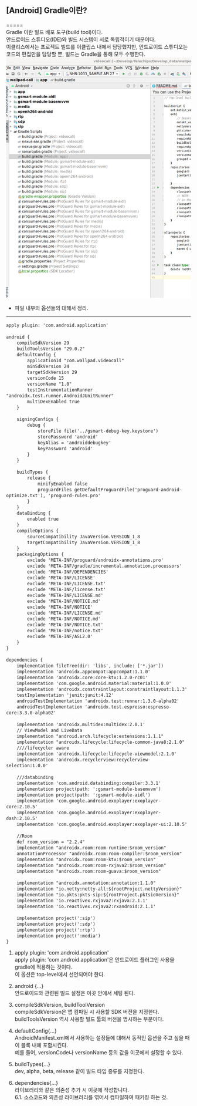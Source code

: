 ## [Android] Gradle이란?   
=====  
 Gradle 이란 빌드 배포 도구(build tool)이다.  
 안드로이드 스튜디오(IDE)와 빌드 시스템이 서로 독립적이기 때문이다.  
 이클리스에서는 프로젝트 빌드를 이클립스 내에서 담당했지만, 안드로이드 스튜디오는 코드의 편집만을 담당할 뿐, 빌드는 Gradle을 통해 모두 수행한다. 
 ![GRADLE](image/GRADLE-1.png)
  
* 파일 내부의 옵션들의 대해서 정리.   
-----  
```
apply plugin: 'com.android.application'

android {
    compileSdkVersion 29
    buildToolsVersion "29.0.2"
    defaultConfig {
        applicationId "com.wallpad.videocall"
        minSdkVersion 24
        targetSdkVersion 29
        versionCode 15
        versionName "1.0"
        testInstrumentationRunner "androidx.test.runner.AndroidJUnitRunner"
        multiDexEnabled true
    }

    signingConfigs {
        debug {
            storeFile file('../gsmart-debug-key.keystore')
            storePassword 'android'
            keyAlias = 'androiddebugkey'
            keyPassword 'android'
        }
    }

    buildTypes {
        release {
            minifyEnabled false
            proguardFiles getDefaultProguardFile('proguard-android-optimize.txt'), 'proguard-rules.pro'
        }
    }
    dataBinding {
        enabled true
    }
    compileOptions {
        sourceCompatibility JavaVersion.VERSION_1_8
        targetCompatibility JavaVersion.VERSION_1_8
    }
    packagingOptions {
        exclude 'META-INF/proguard/androidx-annotations.pro'
        exclude 'META-INF/gradle/incremental.annotation.processors'
        exclude 'META-INF/DEPENDENCIES'
        exclude 'META-INF/LICENSE'
        exclude 'META-INF/LICENSE.txt'
        exclude 'META-INF/license.txt'
        exclude 'META-INF/LICENSE.md'
        exclude 'META-INF/NOTICE.md'
        exclude 'META-INF/NOTICE'
        exclude 'META-INF/LICENSE.md'
        exclude 'META-INF/NOTICE.md'
        exclude 'META-INF/NOTICE.txt'
        exclude 'META-INF/notice.txt'
        exclude 'META-INF/ASL2.0'
    }
}

dependencies {
    implementation fileTree(dir: 'libs', include: ['*.jar'])
    implementation 'androidx.appcompat:appcompat:1.1.0'
    implementation 'androidx.core:core-ktx:1.2.0-rc01'
    implementation 'com.google.android.material:material:1.0.0'
    implementation 'androidx.constraintlayout:constraintlayout:1.1.3'
    testImplementation 'junit:junit:4.12'
    androidTestImplementation 'androidx.test:runner:1.3.0-alpha02'
    androidTestImplementation 'androidx.test.espresso:espresso-core:3.3.0-alpha02'

    implementation 'androidx.multidex:multidex:2.0.1'
    // ViewModel and LiveData
    implementation "android.arch.lifecycle:extensions:1.1.1"
    implementation "androidx.lifecycle:lifecycle-common-java8:2.1.0"
    ////lifecycler aware
    implementation 'androidx.lifecycle:lifecycle-viewmodel:2.1.0'
    implementation 'androidx.recyclerview:recyclerview-selection:1.0.0'

    ///databinding
    implementation 'com.android.databinding:compiler:3.3.1'
    implementation project(path: ':gsmart-module-basemvvm')
    implementation project(path: ':gsmart-module-aidl')
    implementation 'com.google.android.exoplayer:exoplayer-core:2.10.5'
    implementation 'com.google.android.exoplayer:exoplayer-dash:2.10.5'
    implementation 'com.google.android.exoplayer:exoplayer-ui:2.10.5'

    //Room
    def room_version = "2.2.4"
    implementation "androidx.room:room-runtime:$room_version"
    annotationProcessor "androidx.room:room-compiler:$room_version"
    implementation "androidx.room:room-ktx:$room_version"
    implementation "androidx.room:room-rxjava2:$room_version"
    implementation "androidx.room:room-guava:$room_version"

    implementation "androidx.annotation:annotation:1.1.0"
    implementation "io.netty:netty-all:${rootProject.nettyVersion}"
    implementation "io.pkts:pkts-sip:${rootProject.pktsioVersion}"
    implementation 'io.reactivex.rxjava2:rxjava:2.1.1'
    implementation 'io.reactivex.rxjava2:rxandroid:2.1.1'

    implementation project(':sip')
    implementation project(':sdp')
    implementation project(':rtp')
    implementation project(':media')
}

```

1. apply plugin: 'com.android.application'  
 apply plugin: 'com.android.application'은 안드로이드 플러그인 사용을 gradle에 적용하는 것이다.  
  이 옵션은 top-level에서 선언되어야 한다.  
  
2. android {...}   
 안드로이드와 관련된 빌드 설정은 이곳 안에서 세팅 된다.   
  
3. compileSdkVersion, buildToolVersion  
 compileSdkVersion은 앱 컴파일 시 사용할 SDK 버전을 지정한다.  
 buildToolsVersion 역시 사용할 빌드 툴의 버전을 명시하는 부분이다.  
  
4. defaultConfig{...}  
 AndroidManifest.xml에서 사용하는 설정들에 대해서 동적인 옵션을 주고 싶을 때 이 블록 내에 포함시킨다.  
 예를 들어, versionCode나 versionName 등의 값을 이곳에서 설정할 수 있다.  
  
5. buildTypes{...}  
 dev, alpha, beta, release 같이 빌드 타입 종류를 지정한다.  

6. dependencies{...}  
 라이브러리와 같은 의존성 추가 시 이곳에 작성합니다.  
 6.1. 소스코드와 의존성 라이브러리를 엮어서 컴파일하여 패키징 하는 것.  
